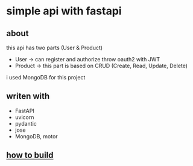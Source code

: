 # simple api with fastapi

## about

this api has two parts (User & Product)

- User -> can register and authorize throw oauth2 with JWT
- Product -> this part is based on CRUD (Create, Read, Update, Delete)

i used MongoDB for this project

## writen with

- FastAPI
- uvicorn
- pydantic
- jose
- MongoDB, motor

## [how to build](BUILD.md)
